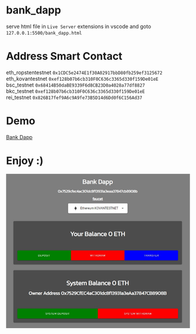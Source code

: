 # bank_dapp
serve html file in `Live Server` extensions in vscode and goto `127.0.0.1:5500/bank_dapp.html`

# Address Smart Contact
eth_ropstentestnet `0x1CDC5e2474E1f30A02917bbD80fb259ef3125672`<br/>
eth_kovantestnet `0xef128b07b6cb310F0C636c3365d330f159De01eE`<br/>
bsc_testnet `0x68414B50daBE9339F6d8CB23D0a4028a77df8827`<br/>
bkc_testnet `0xef128b07b6cb310F0C636c3365d330f159De01eE`<br/>
rei_testnet `0x826B17fef9A6c9A9fe73B5D14d6Dd0f6C156Ad37`<br/>

# Demo
[Bank Dapp](https://nodered.demowebs.store/aofserver/bank_dapp.html)


# Enjoy :)
![](https://github.com/aofserver/bank_dapp/blob/main/bank_dapp.jpg)

